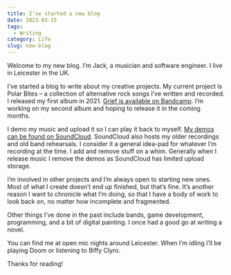 ```yaml
---
title: I’ve started a new blog
date: 2023-03-15
tags:
  - Writing
category: Life
slug: new-blog
---
```

Welcome to my new blog. I’m Jack, a musician and software engineer. I live in Leicester in the UK.

I’ve started a blog to write about my creative projects. My current project is Polar Bites – a collection of alternative rock songs I’ve written and recorded. I released my first album in 2021. [Grief is available on Bandcamp](https://polarbites.bandcamp.com/album/grief). I’m working on my second album and hoping to release it in the coming months.

I demo my music and upload it so I can play it back to myself. [My demos can be found on SoundCloud](https://soundcloud.com/jackgutts). SoundCloud also hosts my older recordings and old band rehearsals. I consider it a general idea-pad for whatever I’m recording at the time. I add and remove stuff on a whim. Generally when I release music I remove the demos as SoundCloud has limited upload storage.

I’m involved in other projects and I’m always open to starting new ones. Most of what I create doesn’t end up finished, but that’s fine. It’s another reason I want to chronicle what I’m doing, so that I have a body of work to look back on, no matter how incomplete and fragmented.

Other things I’ve done in the past include bands, game development, programming, and a bit of digital painting. I once had a good go at writing a novel.

You can find me at open mic nights around Leicester. When I’m idling I’ll be playing Doom or listening to Biffy Clyro.

Thanks for reading!

